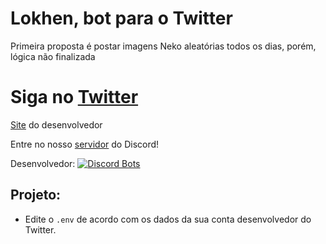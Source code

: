 # Lokhen, bot para o Twitter
Primeira proposta é postar imagens Neko aleatórias todos os dias, porém, lógica não finalizada

# Siga no [Twitter](https://twitter.com/_luarrekcah/)

[Site](https://luarrekcah.glitch.me/) do desenvolvedor

Entre no nosso [servidor](https://discord.gg/XKHcPa4fde) do Discord!

Desenvolvedor: [![Discord Bots](https://top.gg/api/widget/owner/743841329334845530.svg?noavatar=true)](https://top.gg/bot/743841329334845530)


## Projeto:

- Edite o `.env` de acordo com os dados da sua conta desenvolvedor do Twitter.
